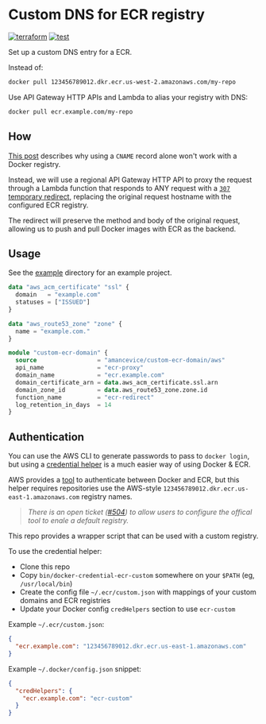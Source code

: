 # Custom DNS for ECR registry

[![terraform](https://img.shields.io/github/v/tag/amancevice/terraform-aws-custom-ecr-domain?color=62f&label=version&logo=terraform&style=flat-square)](https://registry.terraform.io/modules/amancevice/serverless-pypi/aws)
[![test](https://img.shields.io/github/actions/workflow/status/amancevice/terraform-aws-custom-ecr-domain/test.yml?logo=github&style=flat-square)](https://github.com/amancevice/terraform-aws-custom-ecr-domain/actions/workflows/test.yml)

Set up a custom DNS entry for a ECR.

Instead of:

```bash
docker pull 123456789012.dkr.ecr.us-west-2.amazonaws.com/my-repo
```

Use API Gateway HTTP APIs and Lambda to alias your registry with DNS:

```bash
docker pull ecr.example.com/my-repo
```

## How

[This post](https://httptoolkit.com/blog/docker-image-registry-facade/) describes why using a `CNAME` record alone won't work with a Docker registry.

Instead, we will use a regional API Gateway HTTP API to proxy the request through a Lambda function that responds to ANY request with a [`307` temporary redirect](https://developer.mozilla.org/en-US/docs/Web/HTTP/Status/307), replacing the original request hostname with the configured ECR registry.

The redirect will preserve the method and body of the original request, allowing us to push and pull Docker images with ECR as the backend.

## Usage

See the [example](./example) directory for an example project.

```terraform
data "aws_acm_certificate" "ssl" {
  domain   = "example.com"
  statuses = ["ISSUED"]
}

data "aws_route53_zone" "zone" {
  name = "example.com."
}

module "custom-ecr-domain" {
  source                 = "amancevice/custom-ecr-domain/aws"
  api_name               = "ecr-proxy"
  domain_name            = "ecr.example.com"
  domain_certificate_arn = data.aws_acm_certificate.ssl.arn
  domain_zone_id         = data.aws_route53_zone.zone.id
  function_name          = "ecr-redirect"
  log_retention_in_days  = 14
}
```

## Authentication

You can use the AWS CLI to generate passwords to pass to `docker login`, but using a [credential helper](https://docs.docker.com/engine/reference/commandline/login/) is a much easier way of using Docker & ECR.

AWS provides a [tool](https://github.com/awslabs/amazon-ecr-credential-helper) to authenticate between Docker and ECR, but this helper requires repositories use the AWS-style `123456789012.dkr.ecr.us-east-1.amazonaws.com` registry names.

> _There is an open ticket ([#504](https://github.com/awslabs/amazon-ecr-credential-helper/pull/504)) to allow users to configure the offical tool to enale a default registry._

This repo provides a wrapper script that can be used with a custom registry.

To use the credential helper:

- Clone this repo
- Copy `bin/docker-credential-ecr-custom` somewhere on your `$PATH` (eg, `/usr/local/bin`)
- Create the config file `~/.ecr/custom.json` with mappings of your custom domains and ECR registries
- Update your Docker config `credHelpers` section to use `ecr-custom`

Example `~/.ecr/custom.json`:

```json
{
  "ecr.example.com": "123456789012.dkr.ecr.us-east-1.amazonaws.com"
}
```

Example `~/.docker/config.json` snippet:

```json
{
  "credHelpers": {
    "ecr.example.com": "ecr-custom"
  }
}
```
